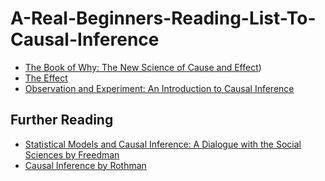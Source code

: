 # A-Real-Beginners-Reading-List-To-Causal-Inference
- [The Book of Why: The New Science of Cause and Effect](https://www.amazon.com/Book-Why-Science-Cause-Effect/dp/1541698967/ref=sr_1_1?crid=1IRW2RYB2DPMA&keywords=the+book+of+why&qid=1654139093&sprefix=the+book+of+why%2Caps%2C143&sr=8-1))
- [The Effect](https://www.amazon.com/Effect-Nick-Huntington-Klein/dp/1032125780/ref=sr_1_1?crid=2SKJ71XU43DAC&keywords=The+effect&qid=1654139162&sprefix=the+effect%2Caps%2C128&sr=8-1)
- [Observation and Experiment: An Introduction to Causal Inference](https://www.amazon.com/gp/product/B074DVT9HR/ref=dbs_a_def_rwt_bibl_vppi_i1)
## Further Reading
- [Statistical Models and Causal Inference: A Dialogue with the Social Sciences by Freedman](https://www.amazon.com/Statistical-Models-Causal-Inference-Dialogue/dp/0521123909/ref=sr_1_5?crid=34BMUJS0M0PI&keywords=David+freedman&qid=1654139204&sprefix=david+freedman%2Caps%2C125&sr=8-5)
- [Causal Inference by Rothman](https://www.amazon.com/Causal-Inference-Kenneth-J-Rothman/dp/0917227034/ref=sr_1_1?crid=2OQ9AT5PED66C&keywords=causal+inference+rothman&qid=1654139249&sprefix=causal+inference+rotham%2Caps%2C123&sr=8-1)
